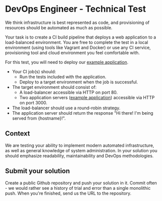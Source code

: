 # DevOps Engineer - Technical Test
We think infrastructure is best represented as code, and provisioning of resources should be automated as much as possible.

Your task is to create a CI build pipeline that deploys a web application to a load-balanced
environment. You are free to complete the test in a local environment (using tools like Vagrant and
Docker) or use any CI service, provisioning tool and cloud environment you feel comfortable with.

For this test, you will need to deploy our [example application](https://github.com/buildit/devops-test-webapp).

* Your CI job(s) should:
  * Run the tests included with the application.
  * Deploy to a target environment when the job is successful.
* The target environment should consist of:
  * A load-balancer accessible via HTTP on port 80.
  * Two application servers ([example application](https://github.com/buildit/devops-test-webapp)) accessible via HTTP on port 3000.
* The load-balancer should use a round-robin strategy.
* The application server should return the response "Hi there! I'm being served from {hostname}!".

## Context
We are testing your ability to implement modern automated infrastructure, as well as general knowledge of system administration. In your solution you should emphasize readability, maintainability and DevOps methodologies.

## Submit your solution
Create a public Github repository and push your solution in it. Commit often - we would rather see a history of trial and error than a single monolithic push. When you're finished, send us the URL to the repository.


